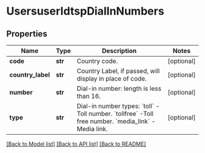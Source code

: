 # UsersuserIdtspDialInNumbers

## Properties
Name | Type | Description | Notes
------------ | ------------- | ------------- | -------------
**code** | **str** | Country code. | [optional] 
**country_label** | **str** | Country Label, if passed, will display in place of code. | [optional] 
**number** | **str** | Dial-in number: length is less than 16. | [optional] 
**type** | **str** | Dial-in number types:    &#x60;toll&#x60; - Toll number.    &#x60;tollfree&#x60; -Toll free number.     &#x60;media_link&#x60; - Media link. | [optional] 

[[Back to Model list]](../README.md#documentation-for-models) [[Back to API list]](../README.md#documentation-for-api-endpoints) [[Back to README]](../README.md)

